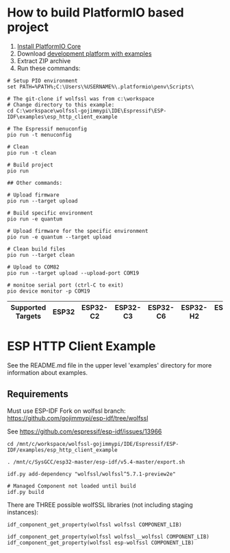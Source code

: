 How to build PlatformIO based project
=====================================

1. [Install PlatformIO Core](https://docs.platformio.org/page/core.html)
2. Download [development platform with examples](https://github.com/platformio/platform-espressif32/archive/develop.zip)
3. Extract ZIP archive
4. Run these commands:

```shell
# Setup PIO environment
set PATH=%PATH%;C:\Users\%USERNAME%\.platformio\penv\Scripts\

# The git-clone if wolfssl was from c:\workspace
# Change directory to this example:
cd C:\workspace\wolfssl-gojimmypi\IDE\Espressif\ESP-IDF\examples\esp_http_client_example

# The Espressif menuconfig
pio run -t menuconfig

# Clean
pio run -t clean

# Build project
pio run

## Other commands:

# Upload firmware
pio run --target upload

# Build specific environment
pio run -e quantum

# Upload firmware for the specific environment
pio run -e quantum --target upload

# Clean build files
pio run --target clean

# Upload to COM82
pio run --target upload --upload-port COM19

# monitoe serial port (ctrl-C to exit)
pio device monitor -p COM19
```

| Supported Targets | ESP32 | ESP32-C2 | ESP32-C3 | ESP32-C6 | ESP32-H2 | ESP32-P4 | ESP32-S2 | ESP32-S3 | Linux |
| ----------------- | ----- | -------- | -------- | -------- | -------- | -------- | -------- | -------- | ----- |
# ESP HTTP Client Example

See the README.md file in the upper level 'examples' directory for more information about examples.


## Requirements

Must use ESP-IDF Fork on wolfssl branch: https://github.com/gojimmypi/esp-idf/tree/wolfssl

See https://github.com/espressif/esp-idf/issues/13966

```
cd /mnt/c/workspace/wolfssl-gojimmypi/IDE/Espressif/ESP-IDF/examples/esp_http_client_example

. /mnt/c/SysGCC/esp32-master/esp-idf/v5.4-master/export.sh

idf.py add-dependency "wolfssl/wolfssl^5.7.1-preview2e"

# Managed Component not loaded until build
idf.py build
```


There are THREE possible wolfSSL libraries (not including staging instances):

```
idf_component_get_property(wolfssl wolfssl COMPONENT_LIB)

idf_component_get_property(wolfssl wolfssl__wolfssl COMPONENT_LIB)
idf_component_get_property(wolfssl esp-wolfssl COMPONENT_LIB)
      
```
